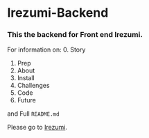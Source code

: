 # Irezumi-Backend
### This the backend for Front end Irezumi.

For information on:
0. Story
1. Prep
2. About
3. Install
4. Challenges
5. Code
6. Future

and Full `README.md`

Please go to [Irezumi](https://github.com/anonyymous1/irezumi-client).